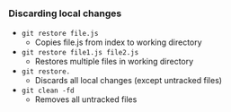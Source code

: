 ### Discarding local changes
- ```git restore file.js ```
	- Copies file.js from index to working directory 
- ```git restore file1.js file2.js``` 
	- Restores multiple files in working directory 
- ```git restore.``` 
	- Discards all local changes (except untracked files) 
- ```git clean -fd```
	- Removes all untracked files